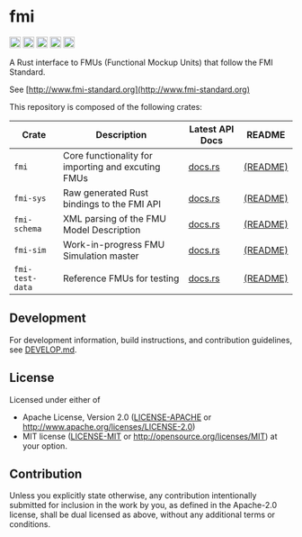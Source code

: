 # fmi

[<img alt="github" src="https://img.shields.io/github/stars/jondo2010/rust-fmi?style=for-the-badge&logo=github" height="20">](https://github.com/jondo2010/rust-fmi)
[<img alt="crates.io" src="https://img.shields.io/crates/v/fmi.svg?style=for-the-badge&color=fc8d62&logo=rust" height="20">](https://crates.io/crates/fmi)
[<img alt="docs.rs" src="https://img.shields.io/badge/docs.rs-fmi-66c2a5?style=for-the-badge&labelColor=555555&logo=docs.rs" height="20">](https://docs.rs/fmi)
[<img alt="build status" src="https://img.shields.io/github/actions/workflow/status/jondo2010/rust-fmi/ci.yml?branch=main&style=for-the-badge" height="20">](https://github.com/jondo2010/rust-fmi/actions?query=branch%3Amain)
[<img alt="codecov" src="https://img.shields.io/codecov/c/github/jondo2010/rust-fmi?token=G99W0WOGWG&style=for-the-badge" height="20">](https://codecov.io/gh/jondo2010/rust-fmi)

A Rust interface to FMUs (Functional Mockup Units) that follow the FMI Standard.

See [http://www.fmi-standard.org](http://www.fmi-standard.org)

This repository is composed of the following crates:

| Crate           | Description                                        | Latest API Docs                                | README                        |
| --------------- | -------------------------------------------------- | ---------------------------------------------- | ----------------------------- |
| `fmi`           | Core functionality for importing and excuting FMUs | [docs.rs](https://docs.rs/fmi/latest)          | [(README)][fmi-readme]        |
| `fmi-sys`       | Raw generated Rust bindings to the FMI API         | [docs.rs](https://docs.rs/fmi-sys/latest)      | [(README)][fmi-sys-readme]    |
| `fmi-schema`    | XML parsing of the FMU Model Description           | [docs.rs](https://docs.rs/fmi-schema/latest)   | [(README)][fmi-schema-readme] |
| `fmi-sim`       | Work-in-progress FMU Simulation master             | [docs.rs](https://docs.rs/fmi-sim/latest)      | [(README)][fmi-sim-readme]    |
| `fmi-test-data` | Reference FMUs for testing                         | [docs.rs](https//docs.rs/fmi-test-data/latest) | [(README)][fmi-test-data]     |

## Development

For development information, build instructions, and contribution guidelines, see [DEVELOP.md](DEVELOP.md).

## License

Licensed under either of
 * Apache License, Version 2.0
   ([LICENSE-APACHE](LICENSE-APACHE) or http://www.apache.org/licenses/LICENSE-2.0)
 * MIT license
   ([LICENSE-MIT](LICENSE-MIT) or http://opensource.org/licenses/MIT)
at your option.

## Contribution

Unless you explicitly state otherwise, any contribution intentionally submitted for inclusion in the work by you, as defined in the Apache-2.0 license, shall be dual licensed as above, without any additional terms or conditions.

[fmi-readme]: fmi/README.md
[fmi-schema-readme]: fmi-schema/README.md
[fmi-sys-readme]: fmi-sys/README.md
[fmi-sim-readme]: fmi-sim/README.md
[fmi-test-data]: fmi-test-data/README.md

